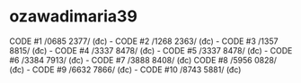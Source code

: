 # ozawadimaria39

CODE #1 /0685 2377/ (đc) - CODE #2 /1268 2363/ (đc) - CODE #3 /1357 8815/ (đc) - CODE #4 /3337 8478/ (đc) - CODE #5
/3337 8478/ (đc) - CODE #6 /3384 7913/ (đc) - CODE #7 /3888 8408/ (đc) CODE #8 /5956 0828/ (đc) - CODE #9 /6632 7866/ (đc) - CODE #10 /8743 5881/ (đc)
